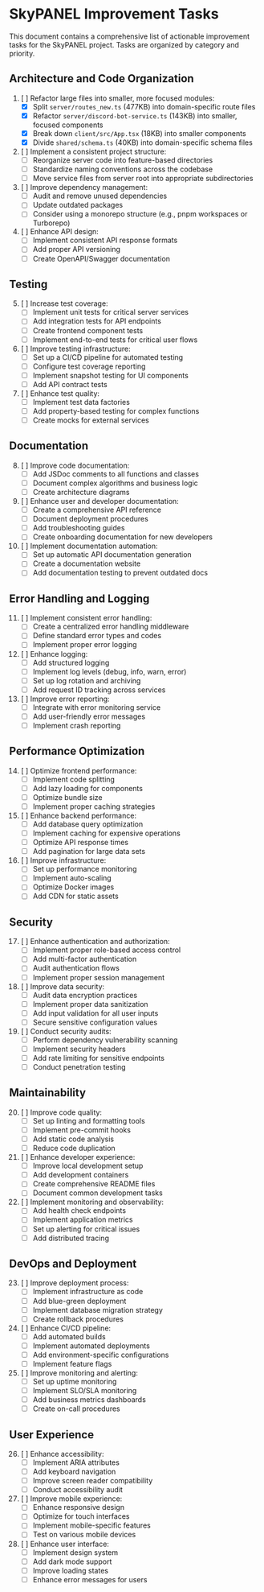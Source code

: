 # SkyPANEL Improvement Tasks

This document contains a comprehensive list of actionable improvement tasks for the SkyPANEL project. Tasks are organized by category and priority.

## Architecture and Code Organization

1. [ ] Refactor large files into smaller, more focused modules:
   - [x] Split `server/routes_new.ts` (477KB) into domain-specific route files
   - [x] Refactor `server/discord-bot-service.ts` (143KB) into smaller, focused components
   - [x] Break down `client/src/App.tsx` (18KB) into smaller components
   - [x] Divide `shared/schema.ts` (40KB) into domain-specific schema files

2. [ ] Implement a consistent project structure:
   - [ ] Reorganize server code into feature-based directories
   - [ ] Standardize naming conventions across the codebase
   - [ ] Move service files from server root into appropriate subdirectories

3. [ ] Improve dependency management:
   - [ ] Audit and remove unused dependencies
   - [ ] Update outdated packages
   - [ ] Consider using a monorepo structure (e.g., pnpm workspaces or Turborepo)

4. [ ] Enhance API design:
   - [ ] Implement consistent API response formats
   - [ ] Add proper API versioning
   - [ ] Create OpenAPI/Swagger documentation

## Testing

5. [ ] Increase test coverage:
   - [ ] Implement unit tests for critical server services
   - [ ] Add integration tests for API endpoints
   - [ ] Create frontend component tests
   - [ ] Implement end-to-end tests for critical user flows

6. [ ] Improve testing infrastructure:
   - [ ] Set up a CI/CD pipeline for automated testing
   - [ ] Configure test coverage reporting
   - [ ] Implement snapshot testing for UI components
   - [ ] Add API contract tests

7. [ ] Enhance test quality:
   - [ ] Implement test data factories
   - [ ] Add property-based testing for complex functions
   - [ ] Create mocks for external services

## Documentation

8. [ ] Improve code documentation:
   - [ ] Add JSDoc comments to all functions and classes
   - [ ] Document complex algorithms and business logic
   - [ ] Create architecture diagrams

9. [ ] Enhance user and developer documentation:
   - [ ] Create a comprehensive API reference
   - [ ] Document deployment procedures
   - [ ] Add troubleshooting guides
   - [ ] Create onboarding documentation for new developers

10. [ ] Implement documentation automation:
    - [ ] Set up automatic API documentation generation
    - [ ] Create a documentation website
    - [ ] Add documentation testing to prevent outdated docs

## Error Handling and Logging

11. [ ] Implement consistent error handling:
    - [ ] Create a centralized error handling middleware
    - [ ] Define standard error types and codes
    - [ ] Implement proper error logging

12. [ ] Enhance logging:
    - [ ] Add structured logging
    - [ ] Implement log levels (debug, info, warn, error)
    - [ ] Set up log rotation and archiving
    - [ ] Add request ID tracking across services

13. [ ] Improve error reporting:
    - [ ] Integrate with error monitoring service
    - [ ] Add user-friendly error messages
    - [ ] Implement crash reporting

## Performance Optimization

14. [ ] Optimize frontend performance:
    - [ ] Implement code splitting
    - [ ] Add lazy loading for components
    - [ ] Optimize bundle size
    - [ ] Implement proper caching strategies

15. [ ] Enhance backend performance:
    - [ ] Add database query optimization
    - [ ] Implement caching for expensive operations
    - [ ] Optimize API response times
    - [ ] Add pagination for large data sets

16. [ ] Improve infrastructure:
    - [ ] Set up performance monitoring
    - [ ] Implement auto-scaling
    - [ ] Optimize Docker images
    - [ ] Add CDN for static assets

## Security

17. [ ] Enhance authentication and authorization:
    - [ ] Implement proper role-based access control
    - [ ] Add multi-factor authentication
    - [ ] Audit authentication flows
    - [ ] Implement proper session management

18. [ ] Improve data security:
    - [ ] Audit data encryption practices
    - [ ] Implement proper data sanitization
    - [ ] Add input validation for all user inputs
    - [ ] Secure sensitive configuration values

19. [ ] Conduct security audits:
    - [ ] Perform dependency vulnerability scanning
    - [ ] Implement security headers
    - [ ] Add rate limiting for sensitive endpoints
    - [ ] Conduct penetration testing

## Maintainability

20. [ ] Improve code quality:
    - [ ] Set up linting and formatting tools
    - [ ] Implement pre-commit hooks
    - [ ] Add static code analysis
    - [ ] Reduce code duplication

21. [ ] Enhance developer experience:
    - [ ] Improve local development setup
    - [ ] Add development containers
    - [ ] Create comprehensive README files
    - [ ] Document common development tasks

22. [ ] Implement monitoring and observability:
    - [ ] Add health check endpoints
    - [ ] Implement application metrics
    - [ ] Set up alerting for critical issues
    - [ ] Add distributed tracing

## DevOps and Deployment

23. [ ] Improve deployment process:
    - [ ] Implement infrastructure as code
    - [ ] Add blue-green deployment
    - [ ] Implement database migration strategy
    - [ ] Create rollback procedures

24. [ ] Enhance CI/CD pipeline:
    - [ ] Add automated builds
    - [ ] Implement automated deployments
    - [ ] Add environment-specific configurations
    - [ ] Implement feature flags

25. [ ] Improve monitoring and alerting:
    - [ ] Set up uptime monitoring
    - [ ] Implement SLO/SLA monitoring
    - [ ] Add business metrics dashboards
    - [ ] Create on-call procedures

## User Experience

26. [ ] Enhance accessibility:
    - [ ] Implement ARIA attributes
    - [ ] Add keyboard navigation
    - [ ] Improve screen reader compatibility
    - [ ] Conduct accessibility audit

27. [ ] Improve mobile experience:
    - [ ] Enhance responsive design
    - [ ] Optimize for touch interfaces
    - [ ] Implement mobile-specific features
    - [ ] Test on various mobile devices

28. [ ] Enhance user interface:
    - [ ] Implement design system
    - [ ] Add dark mode support
    - [ ] Improve loading states
    - [ ] Enhance error messages for users
